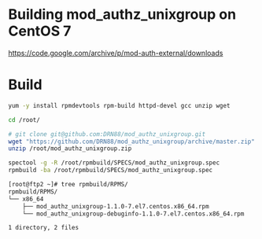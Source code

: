 # Building mod_authz_unixgroup on CentOS 7

https://code.google.com/archive/p/mod-auth-external/downloads

# Build

```bash
yum -y install rpmdevtools rpm-build httpd-devel gcc unzip wget

cd /root/

# git clone git@github.com:DRN88/mod_authz_unixgroup.git
wget "https://github.com/DRN88/mod_authz_unixgroup/archive/master.zip" -O "/root/mod_authz_unixgroup.zip"
unzip /root/mod_authz_unixgroup.zip

spectool -g -R /root/rpmbuild/SPECS/mod_authz_unixgroup.spec
rpmbuild -ba /root/rpmbuild/SPECS/mod_authz_unixgroup.spec

[root@ftp2 ~]# tree rpmbuild/RPMS/
rpmbuild/RPMS/
└── x86_64
    ├── mod_authz_unixgroup-1.1.0-7.el7.centos.x86_64.rpm
    └── mod_authz_unixgroup-debuginfo-1.1.0-7.el7.centos.x86_64.rpm

1 directory, 2 files
```
